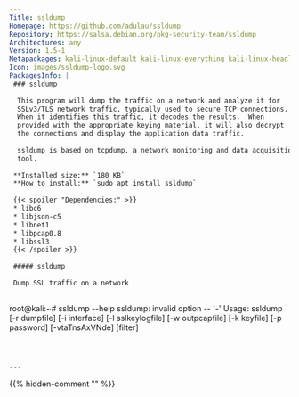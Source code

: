 ```yaml
---
Title: ssldump
Homepage: https://github.com/adulau/ssldump
Repository: https://salsa.debian.org/pkg-security-team/ssldump
Architectures: any
Version: 1.5-1
Metapackages: kali-linux-default kali-linux-everything kali-linux-headless kali-linux-large kali-tools-information-gathering kali-tools-web 
Icon: images/ssldump-logo.svg
PackagesInfo: |
 ### ssldump
 
  This program will dump the traffic on a network and analyze it for
  SSLv3/TLS network traffic, typically used to secure TCP connections.
  When it identifies this traffic, it decodes the results.  When
  provided with the appropriate keying material, it will also decrypt
  the connections and display the application data traffic.
   
  ssldump is based on tcpdump, a network monitoring and data acquisition
  tool.
 
 **Installed size:** `180 KB`  
 **How to install:** `sudo apt install ssldump`  
 
 {{< spoiler "Dependencies:" >}}
 * libc6 
 * libjson-c5 
 * libnet1 
 * libpcap0.8 
 * libssl3 
 {{< /spoiler >}}
 
 ##### ssldump
 
 Dump SSL traffic on a network
 
 ```
 root@kali:~# ssldump --help
 ssldump: invalid option -- '-'
 Usage: ssldump [-r dumpfile] [-i interface] [-l sslkeylogfile] [-w outpcapfile]
                [-k keyfile] [-p password] [-vtaTnsAxVNde]
                [filter]
 ```
 
 - - -
 
---
```

{{% hidden-comment "<!--Do not edit anything above this line-->" %}}
